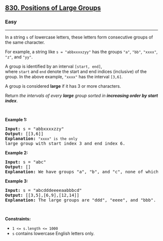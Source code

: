 <h2><a href="https://leetcode.com/problems/positions-of-large-groups/">830. Positions of Large Groups</a></h2><h3>Easy</h3><hr><div style="user-select: auto;"><p style="user-select: auto;">In a string <code style="user-select: auto;"><font face="monospace" style="user-select: auto;">s</font></code>&nbsp;of lowercase letters, these letters form consecutive groups of the same character.</p>

<p style="user-select: auto;">For example, a string like <code style="user-select: auto;">s = "abbxxxxzyy"</code> has the groups <code style="user-select: auto;">"a"</code>, <code style="user-select: auto;">"bb"</code>, <code style="user-select: auto;">"xxxx"</code>, <code style="user-select: auto;">"z"</code>, and&nbsp;<code style="user-select: auto;">"yy"</code>.</p>

<p style="user-select: auto;">A group is identified by an interval&nbsp;<code style="user-select: auto;">[start, end]</code>, where&nbsp;<code style="user-select: auto;">start</code>&nbsp;and&nbsp;<code style="user-select: auto;">end</code>&nbsp;denote the start and end&nbsp;indices (inclusive) of the group. In the above example,&nbsp;<code style="user-select: auto;">"xxxx"</code>&nbsp;has the interval&nbsp;<code style="user-select: auto;">[3,6]</code>.</p>

<p style="user-select: auto;">A group is considered&nbsp;<strong style="user-select: auto;">large</strong>&nbsp;if it has 3 or more characters.</p>

<p style="user-select: auto;">Return&nbsp;<em style="user-select: auto;">the intervals of every <strong style="user-select: auto;">large</strong> group sorted in&nbsp;<strong style="user-select: auto;">increasing order by start index</strong></em>.</p>

<p style="user-select: auto;">&nbsp;</p>
<p style="user-select: auto;"><strong class="example" style="user-select: auto;">Example 1:</strong></p>

<pre style="user-select: auto;"><strong style="user-select: auto;">Input:</strong> s = "abbxxxxzzy"
<strong style="user-select: auto;">Output:</strong> [[3,6]]
<strong style="user-select: auto;">Explanation:</strong> <code style="user-select: auto;">"xxxx" is the only </code>large group with start index 3 and end index 6.
</pre>

<p style="user-select: auto;"><strong class="example" style="user-select: auto;">Example 2:</strong></p>

<pre style="user-select: auto;"><strong style="user-select: auto;">Input:</strong> s = "abc"
<strong style="user-select: auto;">Output:</strong> []
<strong style="user-select: auto;">Explanation:</strong> We have groups "a", "b", and "c", none of which are large groups.
</pre>

<p style="user-select: auto;"><strong class="example" style="user-select: auto;">Example 3:</strong></p>

<pre style="user-select: auto;"><strong style="user-select: auto;">Input:</strong> s = "abcdddeeeeaabbbcd"
<strong style="user-select: auto;">Output:</strong> [[3,5],[6,9],[12,14]]
<strong style="user-select: auto;">Explanation:</strong> The large groups are "ddd", "eeee", and "bbb".
</pre>

<p style="user-select: auto;">&nbsp;</p>
<p style="user-select: auto;"><strong style="user-select: auto;">Constraints:</strong></p>

<ul style="user-select: auto;">
	<li style="user-select: auto;"><code style="user-select: auto;">1 &lt;= s.length &lt;= 1000</code></li>
	<li style="user-select: auto;"><code style="user-select: auto;">s</code> contains lowercase English letters only.</li>
</ul>
</div>